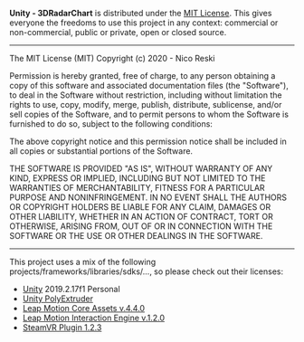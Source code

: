 **Unity - 3DRadarChart** is distributed under the [MIT License](https://en.wikipedia.org/wiki/MIT_License). This gives everyone the freedoms to use this project in any context: commercial or non-commercial, public or private, open or closed source.

---

The MIT License (MIT)
Copyright (c) 2020 - Nico Reski

Permission is hereby granted, free of charge, to any person obtaining a copy of this software and associated documentation files (the "Software"), to deal in the Software without restriction, including without limitation the rights to use, copy, modify, merge, publish, distribute, sublicense, and/or sell copies of the Software, and to permit persons to whom the Software is furnished to do so, subject to the following conditions:

The above copyright notice and this permission notice shall be included in all copies or substantial portions of the Software.

THE SOFTWARE IS PROVIDED "AS IS", WITHOUT WARRANTY OF ANY KIND, EXPRESS OR IMPLIED, INCLUDING BUT NOT LIMITED TO THE WARRANTIES OF MERCHANTABILITY, FITNESS FOR A PARTICULAR PURPOSE AND NONINFRINGEMENT. IN NO EVENT SHALL THE AUTHORS OR COPYRIGHT HOLDERS BE LIABLE FOR ANY CLAIM, DAMAGES OR OTHER LIABILITY, WHETHER IN AN ACTION OF CONTRACT, TORT OR OTHERWISE, ARISING FROM, OUT OF OR IN CONNECTION WITH THE SOFTWARE OR THE USE OR OTHER DEALINGS IN THE SOFTWARE.

---

This project uses a mix of the following projects/frameworks/libraries/sdks/..., so please check out their licenses:

* [Unity](https://unity3d.com) 2019.2.17f1 Personal
* [Unity PolyExtruder](https://github.com/nicoversity/unity_polyextruder)
* [Leap Motion Core Assets v.4.4.0](https://developer.leapmotion.com/unity)
* [Leap Motion Interaction Engine v.1.2.0](https://developer.leapmotion.com/unity)
* [SteamVR Plugin 1.2.3](https://assetstore.unity.com/packages/templates/systems/steamvr-plugin-32647)
